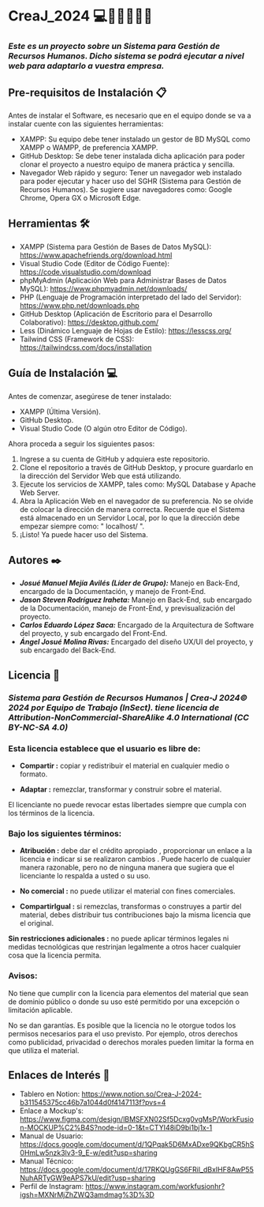 # CreaJ_2024 💻👨‍💻💙💛🦅
### *Este es un proyecto sobre un Sistema para Gestión de Recursos Humanos. Dicho sistema se podrá ejecutar a nivel web para adaptarlo a vuestra empresa.*

## Pre-requisitos de Instalación 📋

Antes de instalar el Software, es necesario que en el equipo donde se va a instalar cuente con las siguientes herramientas:
* XAMPP: Su equipo debe tener instalado un gestor de BD MySQL como XAMPP o WAMPP, de preferencia XAMPP.
* GitHub Desktop: Se debe tener instalada dicha aplicación para poder clonar el proyecto a nuestro equipo de manera práctica y sencilla.
* Navegador Web rápido y seguro: Tener un navegador web instalado para poder ejecutar y hacer uso del SGHR (Sistema para Gestión de Recursos Humanos). Se sugiere usar navegadores como: Google Chrome, Opera GX o Microsoft Edge.

## Herramientas 🛠️

* XAMPP (Sistema para Gestión de Bases de Datos MySQL): https://www.apachefriends.org/download.html 
* Visual Studio Code (Editor de Código Fuente): https://code.visualstudio.com/download
* phpMyAdmin (Aplicación Web para Administrar Bases de Datos MySQL): https://www.phpmyadmin.net/downloads/
* PHP (Lenguaje de Programación interpretado​ del lado del Servidor): https://www.php.net/downloads.php
* GitHub Desktop (Aplicación de Escritorio para el Desarrollo Colaborativo): https://desktop.github.com/
* Less (Dinámico Lenguaje de Hojas de Estilo): https://lesscss.org/
* Tailwind CSS (Framework de CSS): https://tailwindcss.com/docs/installation

## Guía de Instalación 💻

Antes de comenzar, asegúrese de tener instalado:
* XAMPP (Última Versión).
* GitHub Desktop.
* Visual Studio Code (O algún otro Editor de Código).

Ahora proceda a seguir los siguientes pasos:
1. Ingrese a su cuenta de GitHub y adquiera este repositorio.
2. Clone el repositorio a través de GitHub Desktop, y procure guardarlo en la dirección del Servidor Web que está utilizando.
3. Ejecute los servicios de XAMPP, tales como: MySQL Database y Apache Web Server.
4. Abra la Aplicación Web en el navegador de su preferencia. No se olvide de colocar la dirección de manera correcta. Recuerde que el Sistema está almacenado en un Servidor Local, por lo que la dirección debe empezar siempre como: " localhost/ ".
5. ¡Listo! Ya puede hacer uso del Sistema.

## Autores ✒️

* ***Josué Manuel Mejía Avilés (Líder de Grupo):*** Manejo en Back-End, encargado de la Documentación, y manejo de Front-End.
* ***Jason Steven Rodríguez Iraheta:*** Manejo en Back-End, sub encargado de la Documentación, manejo de Front-End, y previsualización del proyecto.
* ***Carlos Eduardo López Saca:*** Encargado de la Arquitectura de Software del proyecto, y sub encargado del Front-End. 
* ***Ángel Josué Molina Rivas:*** Encargado del diseño UX/UI del proyecto, y sub encargado del Back-End.

## Licencia 📄
### *Sistema para Gestión de Recursos Humanos | Crea-J 2024© 2024 por Equipo de Trabajo (InSect). tiene licencia de Attribution-NonCommercial-ShareAlike 4.0 International (CC BY-NC-SA 4.0)*

### Esta licencia establece que el usuario es libre de:
- **Compartir :** copiar y redistribuir el material en cualquier medio o formato.

- **Adaptar :** remezclar, transformar y construir sobre el material.

El licenciante no puede revocar estas libertades siempre que cumpla con los términos de la licencia.


### Bajo los siguientes términos:
- **Atribución :** debe dar el crédito apropiado , proporcionar un enlace a la licencia e indicar si se realizaron cambios . Puede hacerlo de cualquier manera razonable, pero no de ninguna manera que sugiera que el licenciante lo respalda a usted o su uso.

- **No comercial :** no puede utilizar el material con fines comerciales.

- **CompartirIgual :** si remezclas, transformas o construyes a partir del material, debes distribuir tus contribuciones bajo la misma licencia que el original.


**Sin restricciones adicionales :** no puede aplicar términos legales ni medidas tecnológicas que restrinjan legalmente a otros hacer cualquier cosa que la licencia permita.

### Avisos:

No tiene que cumplir con la licencia para elementos del material que sean de dominio público o donde su uso esté permitido por una excepción o limitación aplicable.

No se dan garantías. Es posible que la licencia no le otorgue todos los permisos necesarios para el uso previsto. Por ejemplo, otros derechos como publicidad, privacidad o derechos morales pueden limitar la forma en que utiliza el material.

## Enlaces de Interés 👀

* Tablero en Notion: https://www.notion.so/Crea-J-2024-b311545375cc46b7a1044d0f4147113f?pvs=4
* Enlace a Mockup's: https://www.figma.com/design/lBMSFXN02Sf5Dcxg0vgMsP/WorkFusion-MOCKUP%C2%B4S?node-id=0-1&t=CTYI48iD9bi1bj1x-1
* Manual de Usuario: https://docs.google.com/document/d/1QPqak5D6MxADxe9QKbgCR5hS0HmLw5nzk3lv3-9_E-w/edit?usp=sharing
* Manual Técnico: https://docs.google.com/document/d/17RKQUgGS6FRil_dBxIHF8AwP55NuhARTyGW9eAPS7kU/edit?usp=sharing
* Perfil de Instagram: https://www.instagram.com/workfusionhr?igsh=MXNrMjZhZWQ3amdmag%3D%3D
